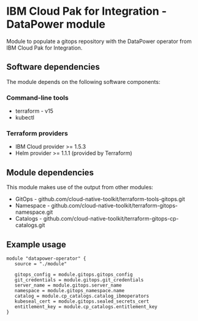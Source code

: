 # IBM Cloud Pak for Integration - DataPower module

Module to populate a gitops repository with the DataPower operator from IBM Cloud Pak for Integration.

## Software dependencies

The module depends on the following software components:

### Command-line tools

- terraform - v15
- kubectl

### Terraform providers

- IBM Cloud provider >= 1.5.3
- Helm provider >= 1.1.1 (provided by Terraform)

## Module dependencies

This module makes use of the output from other modules:

- GitOps - github.com/cloud-native-toolkit/terraform-tools-gitops.git
- Namespace - github.com/cloud-native-toolkit/terraform-gitops-namespace.git
- Catalogs - github.com/cloud-native-toolkit/terraform-gitops-cp-catalogs.git

## Example usage

```hcl-terraform
module "datapower-operator" {
   source = "./module"

   gitops_config = module.gitops.gitops_config
   git_credentials = module.gitops.git_credentials
   server_name = module.gitops.server_name
   namespace = module.gitops_namespace.name
   catalog = module.cp_catalogs.catalog_ibmoperators
   kubeseal_cert = module.gitops.sealed_secrets_cert
   entitlement_key = module.cp_catalogs.entitlement_key
}
```